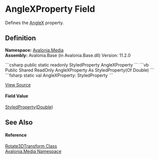 # AngleXProperty Field


Defines the <a href="P_Avalonia_Media_Rotate3DTransform_AngleX">AngleX</a> property.



## Definition
**Namespace:** <a href="N_Avalonia_Media">Avalonia.Media</a>  
**Assembly:** Avalonia.Base (in Avalonia.Base.dll) Version: 11.2.0

<Tabs groupId="api-code-preview">
<TabItem value="csharp" label="C#">
```csharp
public static readonly StyledProperty<double> AngleXProperty
```
</TabItem>
<TabItem value="vb" label="VB">
```vb
Public Shared ReadOnly AngleXProperty As StyledProperty(Of Double)
```
</TabItem>
<TabItem value="fsharp" label="F#">
```fsharp
static val AngleXProperty: StyledProperty<float>
```
</TabItem>
</Tabs>



<a href="https://github.com/AvaloniaUI/Avalonia/tree/master/src/Avalonia.Base/Rotate3DTransform.cs" title="View the source code">View Source</a>



#### Field Value
<a href="T_Avalonia_StyledProperty_1">StyledProperty</a>(<a href="https://learn.microsoft.com/dotnet/api/system.double" target="_blank" rel="noopener noreferrer">Double</a>)

## See Also


#### Reference
<a href="T_Avalonia_Media_Rotate3DTransform">Rotate3DTransform Class</a>  
<a href="N_Avalonia_Media">Avalonia.Media Namespace</a>  

